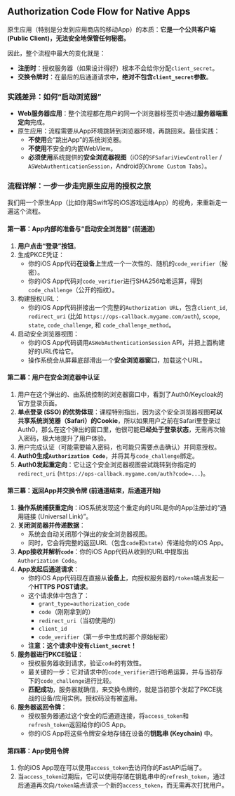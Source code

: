## Authorization Code Flow for Native Apps

原生应用（特别是分发到应用商店的移动App）的本质：**它是一个公共客户端 (Public Client)，无法安全地保管任何秘密。**

因此，整个流程中最大的变化就是：

- **注册时**：授权服务器（如果设计得好）根本不会给你分配`client_secret`。
- **交换令牌时**：在最后的后通道请求中，**绝对不包含`client_secret`参数**。

### 实践差异：如何“启动浏览器”

- **Web服务器应用**：整个流程都在用户的同一个浏览器标签页中通过**服务器端重定向**完成。
- 原生应用：流程需要从App环境跳转到浏览器环境，再跳回来。最佳实践：
  - **不使用**会“跳出App”的系统浏览器。
  - **不使用**不安全的内嵌WebView。
  - **必须使用**系统提供的**安全浏览器视图**（iOS的`SFSafariViewController` / `ASWebAuthenticationSession`，Android的`Chrome Custom Tabs`）。

### 流程详解：一步一步走完原生应用的授权之旅

我们用一个原生App（比如你用Swift写的iOS游戏运维App）的视角，来重新走一遍这个流程。

#### 第一幕：App内部的准备与“启动安全浏览器” (前通道)

1. **用户点击“登录”按钮**。
2. 生成PKCE凭证：
   - 你的iOS App代码**在设备上**生成一个一次性的、随机的`code_verifier`（秘密）。
   - 你的iOS App代码对`code_verifier`进行SHA256哈希运算，得到`code_challenge`（公开的指纹）。
3. 构建授权URL：
   - 你的iOS App代码拼接出一个完整的`Authorization URL`，包含`client_id`, `redirect_uri` (比如 `https://ops-callback.mygame.com/auth`), `scope`, `state`, `code_challenge`, 和 `code_challenge_method`。
4. 启动安全浏览器视图：
   - 你的iOS App代码调用`ASWebAuthenticationSession` API，并把上面构建好的URL传给它。
   - 操作系统会从屏幕底部滑出一个**安全浏览器窗口**，加载这个URL。

#### 第二幕：用户在安全浏览器中认证

1. 用户在这个弹出的、由系统控制的浏览器窗口中，看到了Auth0/Keycloak的官方登录页面。
2. **单点登录 (SSO) 的优势体现**：课程特别指出，因为这个安全浏览器视图**可以共享系统浏览器（Safari）的Cookie**，所以如果用户之前在Safari里登录过Auth0，那么在这个弹出的窗口里，他很可能**已经处于登录状态**，无需再次输入密码，极大地提升了用户体验。
3. 用户完成认证（可能需要输入密码，也可能只需要点击确认）并同意授权。
4. **Auth0生成`Authorization Code`**，并将其与`code_challenge`绑定。
5. **Auth0发起重定向**：它让这个安全浏览器视图尝试跳转到你指定的`redirect_uri` (`https://ops-callback.mygame.com/auth?code=...`)。

#### 第三幕：返回App并交换令牌 (前通道结束，后通道开始)

1. **操作系统捕获重定向**：iOS系统发现这个重定向的URL是你的App注册过的“通用链接 (Universal Link)”。
2. **关闭浏览器并传递数据**：
   - 系统会自动关闭那个弹出的安全浏览器视图。
   - 同时，它会将完整的返回URL（包含`code`和`state`）传递给你的iOS App。
3. **App接收并解析`code`**：你的iOS App代码从收到的URL中提取出`Authorization Code`。
4. **App发起后通道请求**：
   - 你的iOS App代码现在直接从**设备上**，向授权服务器的`/token`端点发起一个**HTTPS POST请求**。
   - 这个请求体中包含了：
     - `grant_type=authorization_code`
     - `code`（刚刚拿到的）
     - `redirect_uri`（当初使用的）
     - `client_id`
     - `code_verifier`（第一步中生成的那个原始秘密）
   - **注意：这个请求中没有`client_secret`！**
5. **服务器进行PKCE验证**：
   - 授权服务器收到请求，验证`code`的有效性。
   - 最关键的一步：它对请求中的`code_verifier`进行哈希运算，并与当初存下的`code_challenge`进行比较。
   - **匹配成功**，服务器就确信，来交换令牌的，就是当初那个发起了PKCE挑战的设备/应用实例。授权码没有被盗用。
6. **服务器返回令牌**：
   - 授权服务器通过这个安全的后通道连接，将`access_token`和`refresh_token`返回给你的iOS App。
   - 你的iOS App将这些令牌安全地存储在设备的**钥匙串 (Keychain)** 中。

#### 第四幕：App使用令牌

1. 你的iOS App现在可以使用`access_token`去访问你的FastAPI后端了。
2. 当`access_token`过期后，它可以使用存储在钥匙串中的`refresh_token`，通过后通道再次向`/token`端点请求一个新的`access_token`，而无需再次打扰用户。